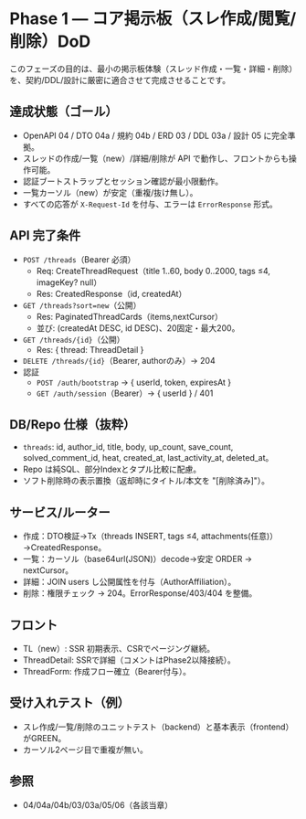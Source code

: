 # Phase 1 — コア掲示板（スレ作成/閲覧/削除）DoD

このフェーズの目的は、最小の掲示板体験（スレッド作成・一覧・詳細・削除）を、契約/DDL/設計に厳密に適合させて完成させることです。

## 達成状態（ゴール）
- OpenAPI 04 / DTO 04a / 規約 04b / ERD 03 / DDL 03a / 設計 05 に完全準拠。
- スレッドの作成/一覧（new）/詳細/削除が API で動作し、フロントからも操作可能。
- 認証ブートストラップとセッション確認が最小限動作。
- 一覧カーソル（new）が安定（重複/抜け無し）。
- すべての応答が `X-Request-Id` を付与、エラーは `ErrorResponse` 形式。

## API 完了条件
- `POST /threads`（Bearer 必須）
  - Req: CreateThreadRequest（title 1..60, body 0..2000, tags ≤4, imageKey? null）
  - Res: CreatedResponse（id, createdAt）
- `GET /threads?sort=new`（公開）
  - Res: PaginatedThreadCards（items,nextCursor）
  - 並び: (createdAt DESC, id DESC)、20固定・最大200。
- `GET /threads/{id}`（公開）
  - Res: { thread: ThreadDetail }
- `DELETE /threads/{id}`（Bearer, authorのみ）→ 204
- 認証
  - `POST /auth/bootstrap` → { userId, token, expiresAt }
  - `GET /auth/session`（Bearer）→ { userId } / 401

## DB/Repo 仕様（抜粋）
- `threads`: id, author_id, title, body, up_count, save_count, solved_comment_id, heat, created_at, last_activity_at, deleted_at。
- Repo は純SQL、部分Indexとタプル比較に配慮。
- ソフト削除時の表示置換（返却時にタイトル/本文を "[削除済み]"）。

## サービス/ルーター
- 作成：DTO検証→Tx（threads INSERT, tags ≤4, attachments(任意)）→CreatedResponse。
- 一覧：カーソル（base64url(JSON)）decode→安定 ORDER → nextCursor。
- 詳細：JOIN users し公開属性を付与（AuthorAffiliation）。
- 削除：権限チェック → 204。ErrorResponse/403/404 を整備。

## フロント
- TL（new）: SSR 初期表示、CSRでページング継続。
- ThreadDetail: SSRで詳細（コメントはPhase2以降接続）。
- ThreadForm: 作成フロー確立（Bearer付与）。

## 受け入れテスト（例）
- スレ作成/一覧/削除のユニットテスト（backend）と基本表示（frontend）がGREEN。
- カーソル2ページ目で重複が無い。

## 参照
- 04/04a/04b/03/03a/05/06（各該当章）
